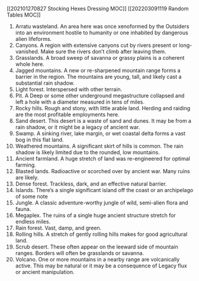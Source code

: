 [[202101270827 Stocking Hexes Dressing MOC]]
[[202203091119 Random Tables MOC]]

1. Arratu wasteland. An area here was once xenoformed by the Outsiders into an environment hostile to humanity or one inhabited by dangerous alien lifeforms.
2. Canyons. A region with extensive canyons cut by rivers present or long-vanished. Make sure the rivers don’t climb after leaving them.
3. Grasslands. A broad sweep of savanna or grassy plains is a coherent whole here.
4. Jagged mountains. A new or re-sharpened mountain range forms a barrier in the region. The mountains are young, tall, and likely cast a substantial rain shadow.
5. Light forest. Interspersed with other terrain.
6. Pit. A Deep or some other underground megastructure collapsed and left a hole with a diameter measured in tens of miles.
7. Rocky hills. Rough and stony, with little arable land. Herding and raiding are the most profitable employments here.
8. Sand desert. This desert is a waste of sand and dunes. It may be from a rain shadow, or it might be a legacy of ancient war.
9. Swamp. A sinking river, lake margin, or wet coastal delta forms a vast bog in this flat land.
10. Weathered mountains. A significant skirt of hills is common. The rain shadow is likely limited due to the rounded, low mountains.
11. Ancient farmland. A huge stretch of land was re-engineered for optimal farming.
12. Blasted lands. Radioactive or scorched over by ancient war. Many ruins are likely.
13. Dense forest. Trackless, dark, and an effective natural barrier.
14. Islands. There’s a single significant island off the coast or an archipelago of some note
15. Jungle. A classic adventure-worthy jungle of wild, semi-alien flora and fauna.
16. Megaplex. The ruins of a single huge ancient structure stretch for endless miles.
17. Rain forest. Vast, damp, and green.
18. Rolling hills. A stretch of gently rolling hills makes for good agricultural land.
19. Scrub desert. These often appear on the leeward side of mountain ranges. Borders will often be grasslands or savanna.
20. Volcano. One or more mountains in a nearby range are volcanically active. This may be natural or it may be a consequence of Legacy flux or ancient manipulation.